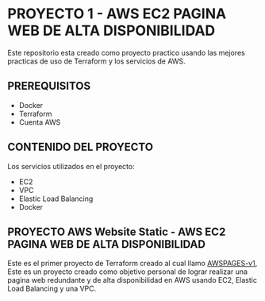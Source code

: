 # PROYECTO 1 - AWS EC2 PAGINA WEB DE ALTA DISPONIBILIDAD
Este repositorio esta creado como proyecto practico usando las mejores practicas de uso de Terraform y los servicios de AWS.

## PREREQUISITOS
- Docker
- Terraform
- Cuenta AWS

## CONTENIDO DEL PROYECTO
Los servicios utilizados en el proyecto:

- EC2
- VPC
- Elastic Load Balancing
- Docker

## PROYECTO AWS Website Static - AWS EC2 PAGINA WEB DE ALTA DISPONIBILIDAD
Este es el primer proyecto de Terraform creado al cual llamo [AWSPAGES-v1](https://github.com/Samurai829/AWSPAGES-v1), Este es un proyecto creado como objetivo personal de lograr realizar una pagina web redundante 
y de alta disponibilidad en AWS usando EC2, Elastic Load Balancing y una VPC.